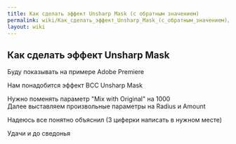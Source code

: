 ```yaml
---
title: Как сделать эффект Unsharp Mask (с обратным значением)
permalink: wiki/Как_сделать_эффект_Unsharp_Mask_(с_обратным_значением)/
layout: wiki
---
```


## Как сделать эффект Unsharp Mask

Буду показывать на примере Adobe Premiere

Нам понадобится эффект BCC Unsharp Mask

Нужно поменять параметр "Mix with Original" на 1000   
Далее выставляем произвольные параметры на Radius и Amount 

Надеюсь все понятно объяснил (3 циферки написать в нужном месте)

Удачи и до сведонья
